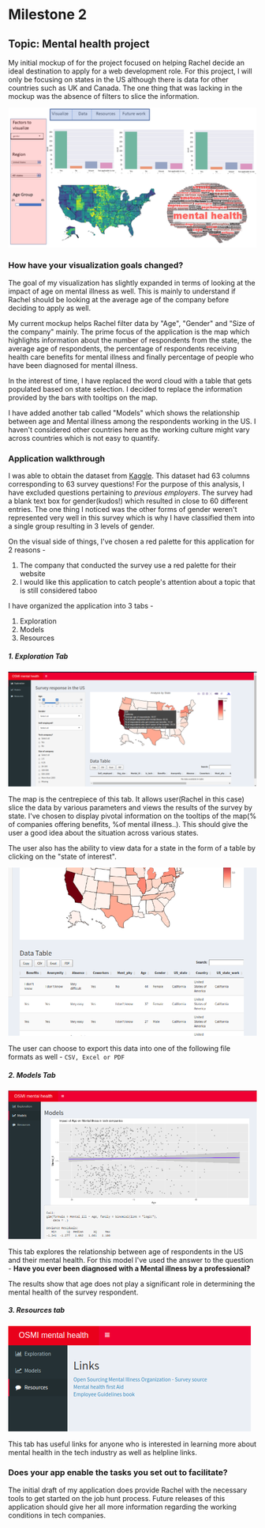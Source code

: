 # Milestone 2

## Topic: Mental health project

My initial mockup of for the project focused on helping Rachel decide an ideal destination to apply for a web development role. For this project, I will only be focusing on states in the US although there is data for other countries such as UK and Canada. The one thing that was lacking in the mockup was the absence of filters to slice the information.

![](OSMI_presn.png)

### How have your visualization goals changed?

The goal of my visualization has slightly expanded in terms of looking at the impact of age on mental illness as well. This is mainly to understand if Rachel should be looking at the average age of the company before deciding to apply as well.

My current mockup helps Rachel filter data by "Age", "Gender" and "Size of the company" mainly. The prime focus of the application is the map which highlights information about the number of respondents from the state, the average age of respondents, the percentage of respondents receiving health care benefits for mental illness and finally percentage of people who have been diagnosed for mental illness.

In the interest of time, I have replaced the word cloud with a table that gets populated based on state selection. I decided to replace the information provided by the bars with tooltips on the map.

I have added another tab called "Models" which shows the relationship between age and Mental illness among the respondents working in the US. I haven't considered other countries here as the working culture might vary across countries which is not easy to quantify.

### Application walkthrough

I was able to obtain the dataset from [Kaggle](https://www.kaggle.com/osmi/mental-health-in-tech-2016). This dataset had 63 columns corresponding to 63 survey questions! For the purpose of this analysis, I have excluded questions pertaining to *previous employers*. The survey had a blank text box for gender(kudos!) which resulted in close to 60 different entries. The one thing I noticed was the other forms of gender weren't represented very well in this survey which is why I have classified them into a single group resulting in 3 levels of gender.

On the visual side of things, I've chosen a red palette for this application for 2 reasons -
1. The company that conducted the survey use a red palette for their website
2. I would like this application to catch people's attention about a topic that is still considered taboo

I have organized the application into 3 tabs -
1. Exploration
2. Models
3. Resources

##### 1. Exploration Tab
![](Exploration.png)

The map is the centrepiece of this tab. It allows user(Rachel in this case) slice the data by various parameters and views the results of the survey by state. I've chosen to display pivotal information on the tooltips of the map(% of companies offering benefits, %of mental illness..). This should give the user a good idea about the situation across various states.

The user also has the ability to view data for a state in the form of a table by clicking on the "state of interest".

![](Table.png)

The user can choose to export this data into one of the following file formats as well - `CSV, Excel or PDF`

##### 2. Models Tab

![](Models.png)

This tab explores the relationship between age of respondents in the US and their mental health. For this model I've used the answer to the question -  **Have you ever been diagnosed with a Mental illness by a professional?**

The results show that age does not play a significant role in determining the mental health of the survey respondent.

##### 3. Resources tab

![](Resources.png)

This tab has useful links for anyone who is interested in learning more about mental health in the tech industry as well as helpline links.


### Does your app enable the tasks you set out to facilitate?

The initial draft of my application does provide Rachel with the necessary tools to get started on the job hunt process. Future releases of this application should give her all more information regarding the working conditions in tech companies.

